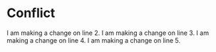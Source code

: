 # Conflict
I am making a change on line 2.
I am making a change on line 3.
I am making a change on line 4.
I am making a change on line 5.
